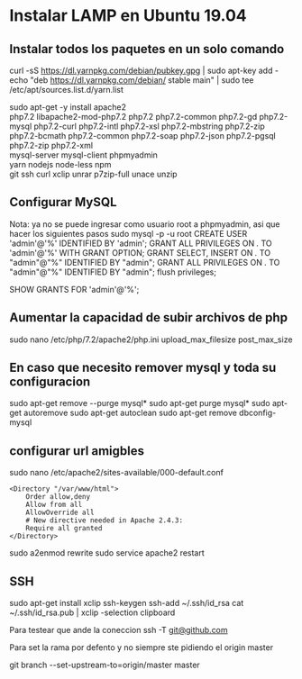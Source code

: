 # Instalar LAMP en Ubuntu 19.04
## Instalar todos los paquetes en un solo comando
curl -sS https://dl.yarnpkg.com/debian/pubkey.gpg | sudo apt-key add -
echo "deb https://dl.yarnpkg.com/debian/ stable main" | sudo tee /etc/apt/sources.list.d/yarn.list

sudo apt-get -y install apache2 \
php7.2 libapache2-mod-php7.2 php7.2 php7.2-common php7.2-gd php7.2-mysql php7.2-curl php7.2-intl php7.2-xsl php7.2-mbstring php7.2-zip php7.2-bcmath php7.2-common php7.2-soap php7.2-json php7.2-pgsql php7.2-zip php7.2-xml \
mysql-server mysql-client phpmyadmin \
yarn nodejs node-less npm \
git ssh curl xclip unrar p7zip-full unace unzip

## Configurar MySQL
Nota: ya no se puede ingresar como usuario root a phpmyadmin, asi que hacer los siguientes pasos
sudo mysql -p -u root
CREATE USER 'admin'@'%' IDENTIFIED BY 'admin';
GRANT ALL PRIVILEGES ON *.* TO 'admin'@'%' WITH GRANT OPTION;
GRANT SELECT, INSERT ON *.* TO "admin"@"%" IDENTIFIED BY "admin";
GRANT ALL PRIVILEGES ON *.* TO "admin"@"%" IDENTIFIED BY "admin";
flush privileges;

SHOW GRANTS FOR 'admin'@'%';
## Aumentar la capacidad de subir archivos de php
sudo nano /etc/php/7.2/apache2/php.ini
upload_max_filesize
post_max_size
## En caso que necesito remover mysql y toda su configuracion
sudo apt-get remove --purge mysql*
sudo apt-get purge mysql*
sudo apt-get autoremove
sudo apt-get autoclean
sudo apt-get remove dbconfig-mysql

## configurar url amigbles
sudo nano /etc/apache2/sites-available/000-default.conf

	<Directory "/var/www/html">
		Order allow,deny
		Allow from all
		AllowOverride all
		# New directive needed in Apache 2.4.3:
		Require all granted
	</Directory>

sudo a2enmod rewrite
sudo service apache2 restart

## SSH

sudo apt-get install xclip
ssh-keygen
ssh-add ~/.ssh/id_rsa
cat ~/.ssh/id_rsa.pub | xclip -selection clipboard

Para testear que ande la coneccion
ssh -T git@github.com

Para set la rama por defento y no siempre ste pidiendo el origin master

git branch --set-upstream-to=origin/master master
